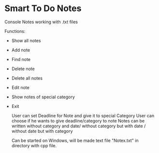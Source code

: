 # Smart To Do Notes
Console Notes working with .txt files

Functions:

- Show all notes
- Add note
- Find note
- Delete note
- Delete all notes
- Edit note
- Show notes of special category
- Exit

  User can set Deadline for Note and give it to special Category
  User can choose if he wants to give deadline/category to note
  Notes can be written without category and date/ without category but with date / without date but with category

  Can be started on Windows, will be made text file "Notex.txt" in directory with cpp file.

